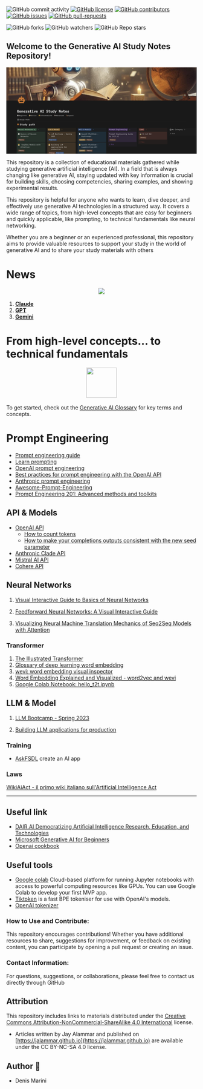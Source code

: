 
![GitHub commit activity](https://img.shields.io/github/commit-activity/m/denismarini/generative-ai-study-notes)
[![GitHub license](https://img.shields.io/github/license/denismarini/generative-ai-study-notes.svg)](https://github.com/denismarini/generative-ai-study-notes/blob/master/LICENSE)
[![GitHub contributors](https://img.shields.io/github/contributors/denismarini/generative-ai-study-notes.svg)](https://GitHub.com/denismarini/generative-ai-study-notes/graphs/contributors/)
[![GitHub issues](https://img.shields.io/github/issues/denismarini/generative-ai-study-notes.svg)](https://GitHub.com/denismarini/generative-ai-study-notes/issues)
[![GitHub pull-requests](https://img.shields.io/github/issues-pr/denismarini/generative-ai-study-notes.svg)](https://GitHub.com/denismarini/generative-ai-study-notes/pulls)

![GitHub forks](https://img.shields.io/github/forks/denismarini/generative-ai-study-notes)
![GitHub watchers](https://img.shields.io/github/watchers/denismarini/generative-ai-study-notes)
![GitHub Repo stars](https://img.shields.io/github/stars/denismarini/generative-ai-study-notes)

## Welcome to the Generative AI Study Notes Repository! 

<p align="center">
 <img src="gallery/banner.png" align="center" /> 
</p>

This repository is a collection of educational materials gathered while studying generative artificial intelligence (AI). In a field that is always changing like generative AI, staying updated with key information is crucial for building skills, choosing competencies, sharing examples, and showing experimental results.

This repository is helpful for anyone who wants to learn, dive deeper, and effectively use generative AI technologies in a structured way. It covers a wide range of topics, from high-level concepts that are easy for beginners and quickly applicable, like prompting, to technical fundamentals like neural networking.

Whether you are a beginner or an experienced professional, this repository aims to provide valuable resources to support your study in the world of generative AI and to share your study materials with others

# News 

<p align="center">
 <img src="gallery/Al-model-release -capabilities-timeline.jpg" width="800"/> 
</p>

1. [**Claude**](https://www.anthropic.com/claude)
1. [**GPT**](https://openai.com/index/hello-gpt-4o/)
1. [**Gemini**](https://gemini.google.com/app)


# From high-level concepts... to technical fundamentals 

<p align="center">
 <img src="gallery/umarell.png"  width="80" height="80"/>
</p>

To get started, check out the [Generative AI Glossary](doc/Generative%20AI%20Glossary.md) for key terms and concepts.


# Prompt Engineering ##
- [Prompt engineering guide](https://www.promptingguide.ai/)
- [Learn prompting](https://learnprompting.org/)
- [OpenAI prompt engineering](https://platform.openai.com/docs/guides/prompt-engineering/prompt-engineering)
- [Best practices for prompt engineering with the OpenAI API](https://help.openai.com/en/articles/6654000-best-practices-for-prompt-engineering-with-the-openai-api)
- [Anthropic prompt engineering](https://docs.anthropic.com/en/docs/build-with-claude/prompt-engineering/overview)
- [Awesome-Prompt-Engineering](https://github.com/promptslab/Awesome-Prompt-Engineering)
- [Prompt Engineering 201: Advanced methods and toolkits](https://amatria.in/blog/prompt201)


## API & Models ##
- [OpenAI API](https://openai.com/api/)
    - [How to count tokens](https://cookbook.openai.com/examples/how_to_count_tokens_with_tiktoken)
    - [How to make your completions outputs consistent with the new seed parameter](https://cookbook.openai.com/examples/reproducible_outputs_with_the_seed_parameter)
- [Anthropic Clade API](https://www.anthropic.com/api)
- [Mistral AI API](https://docs.mistral.ai/api/)
- [Cohere API](https://docs.cohere.com/)


## Neural Networks ##

1. [Visual Interactive Guide to Basics of Neural Networks](https://jalammar.github.io/visual-interactive-guide-basics-neural-networks/)

1. [Feedforward Neural Networks: A Visual Interactive Guide](https://jalammar.github.io/feedforward-neural-networks-visual-interactive/)

1. [Visualizing Neural Machine Translation Mechanics of Seq2Seq Models with Attention](https://jalammar.github.io/visualizing-neural-machine-translation-mechanics-of-seq2seq-models-with-attention/)


### Transformer ###

1. [The Illustrated Transformer](https://jalammar.github.io/illustrated-transformer/?utm_campaign=Commit+%2337&utm_content=Commit+%2337&utm_medium=email_action&utm_source=customer.io)
1. [Glossary of deep learning word embedding](https://medium.com/deeper-learning/glossary-of-deep-learning-word-embedding-f90c3cec34ca)
1. [wevi: word embedding visual inspector](https://ronxin.github.io/wevi/)
1. [Word Embedding Explained and Visualized - word2vec and wevi](https://www.youtube.com/watch?v=D-ekE-Wlcds)
1. [Google Colab Notebook: hello_t2t.ipynb](https://colab.research.google.com/github/tensorflow/tensor2tensor/blob/master/tensor2tensor/notebooks/hello_t2t.ipynb)

## LLM & Model ##
1. [LLM Bootcamp - Spring 2023](https://www.youtube.com/watch?v=twHxmU9OxDU&list=PL1T8fO7ArWleyIqOy37OVXsP4hFXymdOZ)

2. [Building LLM applications for production](https://huyenchip.com/2023/04/11/llm-engineering.html?utm_campaign=Commit+%2337&utm_content=Commit+%2337&utm_medium=email_action&utm_source=customer.io)

### Training ###

- [AskFSDL](https://github.com/the-full-stack/ask-fsdl) create an AI app

### Laws ###
[WikiAiAct - il primo wiki italiano sull'Artificial Intelligence Act](https://www.wikiaiact.it/wiki/Pagina_principale)

---

## Useful link ##
- [DAIR.AI Democratizing Artificial Intelligence Research, Education, and Technologies](https://dair.ai/)
- [Microsoft Generative AI for Beginners](https://github.com/denismarini/generative-ai-for-beginners/tree/main)
- [Openai cookbook](https://cookbook.openai.com/)


## Useful tools ##
- [Google colab](https://colab.research.google.com/) Cloud-based platform for running Jupyter notebooks with access to powerful computing resources like GPUs. You can use Google Colab to develop your first MVP app.
- [Tiktoken](https://github.com/openai/tiktoken) is a fast BPE tokeniser for use with OpenAI's models. 
- [OpenAI tokenizer](https://platform.openai.com/tokenizer)


### How to Use and Contribute:

This repository encourages contributions! Whether you have additional resources to share, suggestions for improvement, or feedback on existing content, you can participate by opening a pull request or creating an issue.

### Contact Information:

For questions, suggestions, or collaborations, please feel free to contact us directly through GitHub


## Attribution
This repository includes links to materials distributed under the [Creative Commons Attribution-NonCommercial-ShareAlike 4.0 International](https://creativecommons.org/licenses/by-nc-sa/4.0/) license.

- Articles written by Jay Alammar and published on [https://jalammar.github.io](https://jalammar.github.io) are available under the CC BY-NC-SA 4.0 license.


## Author 🚶
* Denis Marini
